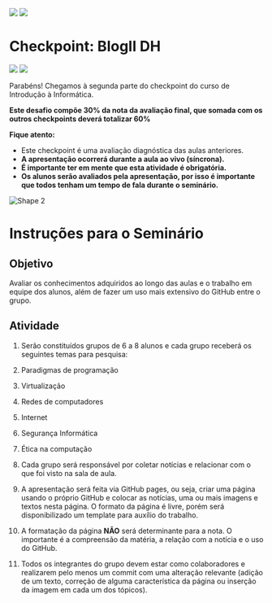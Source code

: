 ![](RackMultipart20220315-4-14p51hv_html_6ed47a29bdcfbf6b.png) ![](RackMultipart20220315-4-14p51hv_html_7f69e65525c781ba.png)

##
# **Checkpoint: BlogII DH**
 ![](RackMultipart20220315-4-14p51hv_html_652b8cfed9664d5.png) ![](RackMultipart20220315-4-14p51hv_html_652b8cfed9664d5.png)

Parabéns! Chegamos à segunda parte do checkpoint do curso de Introdução à Informática.

**Este desafio compõe 30% da nota da avaliação final, que somada com os outros checkpoints deverá totalizar 60%**

**Fique atento:**

- Este checkpoint é uma avaliação diagnóstica das aulas anteriores.
- **A apresentação ocorrerá durante a aula ao vivo (síncrona).**
- **É importante ter em mente que esta atividade é obrigatória.**
- **Os alunos serão avaliados pela apresentação, por isso é importante que todos tenham um tempo de fala durante o seminário.**

![Shape 2](RackMultipart20220315-4-14p51hv_html_76de32c032b80c6c.gif)

#
# **Instruções para o Seminário**

## **Objetivo**

Avaliar os conhecimentos adquiridos ao longo das aulas e o trabalho em equipe dos alunos, além de fazer um uso mais extensivo do GitHub entre o grupo.

## **Atividade**

1. Serão constituídos grupos de 6 a 8 alunos e cada grupo receberá os seguintes temas para pesquisa:
  1. Paradigmas de programação
  2. Virtualização
  3. Redes de computadores
  4. Internet
  5. Segurança Informática
  6. Ética na computação

1. Cada grupo será responsável por coletar notícias e relacionar com o que foi visto na sala de aula.
2. A apresentação será feita via GitHub pages, ou seja, criar uma página usando o próprio GitHub e colocar as notícias, uma ou mais imagens e textos nesta página. O formato da página é livre, porém será disponibilizado um template para auxílio do trabalho.
3. A formatação da página **NÃO** será determinante para a nota. O importante é a compreensão da matéria, a relação com a notícia e o uso do GitHub.
4. Todos os integrantes do grupo devem estar como colaboradores e realizarem pelo menos um commit com uma alteração relevante (adição de um texto, correção de alguma característica da página ou inserção da imagem em cada um dos tópicos).